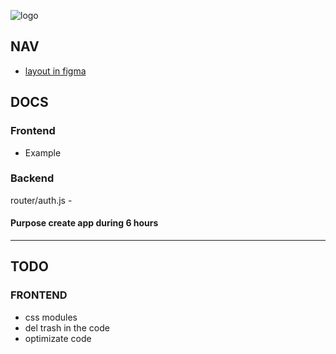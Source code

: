 
![logo](https://i.ibb.co/3mdXybm/Asset-1-100.jpg)
## NAV
* [layout in figma](https://www.figma.com/file/NZt2mV3ihqonpUdaPmXBD5/POST-APP?node-id=0%3A1)
## DOCS
### Frontend
 * Example
### Backend
router/auth.js - 
#### Purpose create app during 6 hours  
***
## TODO
### FRONTEND
* css modules
* del trash in the code
* optimizate code
